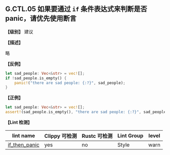## G.CTL.05    如果要通过 `if` 条件表达式来判断是否panic，请优先使用断言

**【级别】** 建议

**【描述】**

略

**【反例】**

```rust
let sad_people: Vec<&str> = vec![];
if !sad_people.is_empty() {
    panic!("there are sad people: {:?}", sad_people);
}
```

**【正例】**

```rust
let sad_people: Vec<&str> = vec![];
assert!(sad_people.is_empty(), "there are sad people: {:?}", sad_people);
```

**【Lint 检测】**

| lint name                                                    | Clippy 可检测 | Rustc 可检测 | Lint Group | level |
| ------------------------------------------------------------ | ------------- | ------------ | ---------- | ----- |
| [if_then_panic](https://rust-lang.github.io/rust-clippy/master/#if_then_panic) | yes           | no           | Style   |warn|



